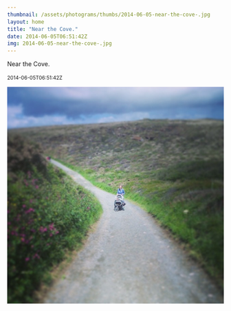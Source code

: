 ```yaml
---
thumbnail: /assets/photograms/thumbs/2014-06-05-near-the-cove-.jpg
layout: home
title: "Near the Cove."
date: 2014-06-05T06:51:42Z
img: 2014-06-05-near-the-cove-.jpg
---
```


Near the Cove.

<small>2014-06-05T06:51:42Z</small>

![Near the Cove.](2014-06-05-near-the-cove-.jpg)
